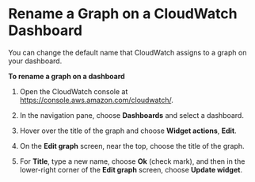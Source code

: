 # Rename a Graph on a CloudWatch Dashboard<a name="rename_graph_dashboard"></a>

You can change the default name that CloudWatch assigns to a graph on your dashboard\.

**To rename a graph on a dashboard**

1. Open the CloudWatch console at [https://console\.aws\.amazon\.com/cloudwatch/](https://console.aws.amazon.com/cloudwatch/)\.

1. In the navigation pane, choose **Dashboards** and select a dashboard\.

1. Hover over the title of the graph and choose **Widget actions**, **Edit**\.

1. On the **Edit graph** screen, near the top, choose the title of the graph\.

1. For **Title**, type a new name, choose **Ok** \(check mark\), and then in the lower\-right corner of the **Edit graph** screen, choose **Update widget**\.